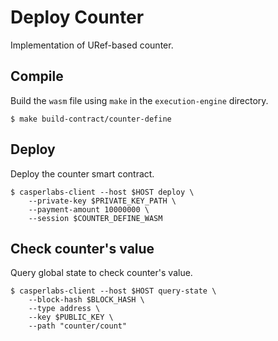 # Deploy Counter

Implementation of URef-based counter.

## Compile

Build the `wasm` file using `make` in the `execution-engine` directory.
```
$ make build-contract/counter-define
```

## Deploy

Deploy the counter smart contract.
```
$ casperlabs-client --host $HOST deploy \
    --private-key $PRIVATE_KEY_PATH \
    --payment-amount 10000000 \
    --session $COUNTER_DEFINE_WASM
```

## Check counter's value

Query global state to check counter's value.
```
$ casperlabs-client --host $HOST query-state \
    --block-hash $BLOCK_HASH \
    --type address \
    --key $PUBLIC_KEY \
    --path "counter/count"
```